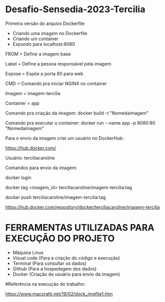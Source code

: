 # Desafio-Sensedia-2023-Tercilia

Primeira versão do arquivo Dockerfile

- Criando uma imagem no Dockerfile
- Criando um container
- Expondo para localhost:8080


FROM = Define a imagem base

Label = Define a pessoa responsável pela imagem

Expose = Expõe a porta 80 para web

CMD = Comando pra iniciar NGINX no container

Imagem = imagem-tercilia

Container = app

Comando pra criação da imagem: docker build -t "Nomedaimagem"

Comando pra executar o container: docker run --name app -p 8080:80 "Nomedaimagem"

Para o envio da imagem criei um usuário no DockerHub:

https://hub.docker.com/

Usuário: terciliacaroline

Comandos para envio da imagem:

docker login

docker tag <imagem_id> terciliacaroline/imagem-tercilia:tag

docker push terciliacaroline/imagem-tercilia:tag

https://hub.docker.com/repository/docker/terciliacaroline/imagem-tercilia

# FERRAMENTAS UTILIZADAS PARA EXECUÇÃO DO PROJETO

- Máquina Linux
- Visual code (Para a criação do código e execução)
- Terminal (Para consultar os dados)
- Github (Para a hospedagem dos dados)
- Docker (Criação de usuário para envio da imagem)

#Referência na execução do trabalho:

https://www.macoratti.net/19/02/dock_imgfile1.htm
